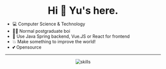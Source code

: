 <center>

**<font size=6>Hi 👋 Yu's here.</font>**

</center>

- 💻 Computer Science & Technology
- 👨‍💻 Normal postgraduate boi
- 📝 Use Java Spring backend, Vue.JS or React for frontend
- 💥 Make something to improve the world!
- 💕 Opensource

---


<center>

![skills](https://skillicons.dev/icons?i=bash,css,docker,java,electron,express,git,github,html,js,linux,md,mongodb,nextjs,nodejs,postgres,spring,prisma,py,raspberrypi,react,redis,regex,sass,stackoverflow,ts,visualstudio,vscode,vue,workers)

  </center>

